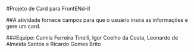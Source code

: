 #Projeto de Card para FrontENd-II

##A atividade fornece campos para que o usuário insira as informações e gere um card.

###Equipe: Camila Ferreira Tinelli, Igor Coelho da Costa, Leonardo de Almeida Santos e Ricardo Gomes Brito